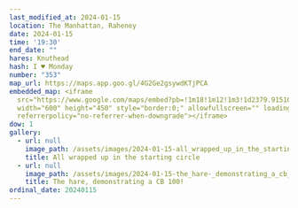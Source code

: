 ```yaml
---
last_modified_at: 2024-01-15
location: The Manhattan, Raheney
date: 2024-01-15
time: '19:30'
end_date: ""
hares: Knuthead
hash: I ♥ Monday
number: "353"
map_url: https://maps.app.goo.gl/4G2Ge2gsywdKTjPCA
embedded_map: <iframe
  src="https://www.google.com/maps/embed?pb=!1m18!1m12!1m3!1d2379.9151075820987!2d-6.1748664!3d53.3805684!2m3!1f0!2f0!3f0!3m2!1i1024!2i768!4f13.1!3m3!1m2!1s0x48670f8d1b7e8789%3A0xfa44d7c1c9e250c2!2sThe%20Manhattan-Beer%20%26%20Food%20Co!5e0!3m2!1sen!2sus!4v1705361145399!5m2!1sen!2sus"
  width="600" height="450" style="border:0;" allowfullscreen="" loading="lazy"
  referrerpolicy="no-referrer-when-downgrade"></iframe>
dow: 1
gallery:
  - url: null
    image_path: /assets/images/2024-01-15-all_wrapped_up_in_the_starting_circle.jpeg
    title: All wrapped up in the starting circle
  - url: null
    image_path: /assets/images/2024-01-15-the_hare-_demonstrating_a_cb_100-.jpeg
    title: The hare, demonstrating a CB 100!
ordinal_date: 20240115
---
```

